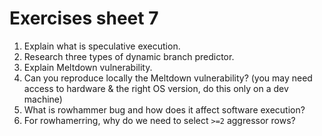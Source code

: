 # Exercises sheet 7

1. Explain what is speculative execution.
2. Research three types of dynamic branch predictor.
3. Explain Meltdown vulnerability.
4. Can you reproduce locally the Meltdown vulnerability? (you may need access to hardware & the right OS version, do this only on a dev machine)
5. What is rowhammer bug and how does it affect software execution?
6. For rowhamerring, why do we need to select `>=2` aggressor rows?
 